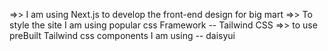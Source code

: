 =>> I am using Next.js to develop the front-end design for big mart 
=>> To style the site I am using popular css Framework -- Tailwind CSS
=>> to use preBuilt Tailwind css components I am using -- daisyui
